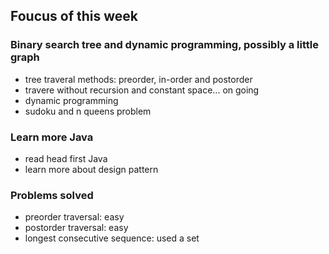 ## Foucus of this week

### Binary search tree and dynamic programming, possibly a little graph

- tree traveral methods: preorder, in-order and postorder
- travere without recursion and constant space... on going
- dynamic programming
- sudoku and n queens problem

### Learn more Java
- read head first Java
- learn more about design pattern

### Problems solved

- preorder traversal: easy
- postorder traversal: easy
- longest consecutive sequence: used a set
